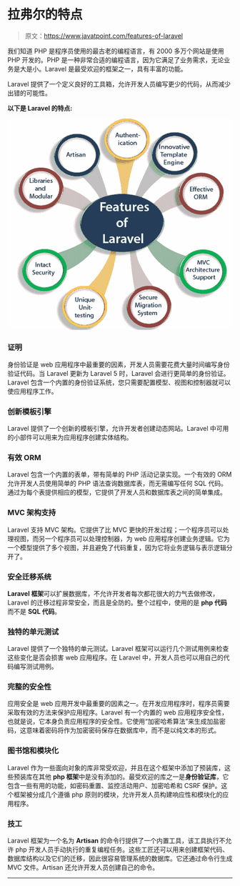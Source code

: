 # 拉弗尔的特点

> 原文：<https://www.javatpoint.com/features-of-laravel>

我们知道 PHP 是程序员使用的最古老的编程语言，有 2000 多万个网站是使用 PHP 开发的。PHP 是一种非常合适的编程语言，因为它满足了业务需求，无论业务是大是小。Laravel 是最受欢迎的框架之一，具有丰富的功能。

Laravel 提供了一个定义良好的工具箱，允许开发人员编写更少的代码，从而减少出错的可能性。

**以下是 Laravel 的特点:**

![Features of Laravel](img/81812bddab6b38871993f444675ffbdc.png)

### 证明

身份验证是 web 应用程序中最重要的因素，开发人员需要花费大量时间编写身份验证代码。当 Laravel 更新为 Laravel 5 时，Laravel 会进行更简单的身份验证。Laravel 包含一个内置的身份验证系统，您只需要配置模型、视图和控制器就可以使应用程序工作。

### 创新模板引擎

Laravel 提供了一个创新的模板引擎，允许开发者创建动态网站。Laravel 中可用的小部件可以用来为应用程序创建实体结构。

### 有效 ORM

Laravel 包含一个内置的表单，带有简单的 PHP 活动记录实现。一个有效的 ORM 允许开发人员使用简单的 PHP 语法查询数据库表，而无需编写任何 SQL 代码。通过为每个表提供相应的模型，它提供了开发人员和数据库表之间的简单集成。

### MVC 架构支持

Laravel 支持 MVC 架构。它提供了比 MVC 更快的开发过程；一个程序员可以处理视图，而另一个程序员可以处理控制器，为 web 应用程序创建业务逻辑。它为一个模型提供了多个视图，并且避免了代码重复，因为它将业务逻辑与表示逻辑分开了。

### 安全迁移系统

**Laravel 框架**可以扩展数据库，不允许开发者每次都花很大的力气去做修改，Laravel 的迁移过程非常安全，而且是全防的。整个过程中，使用的是 **php 代码**而不是 **SQL 代码**。

### 独特的单元测试

Laravel 提供了一个独特的单元测试。Laravel 框架可以运行几个测试用例来检查这些变化是否会损害 web 应用程序。在 Laravel 中，开发人员也可以用自己的代码编写测试用例。

### 完整的安全性

应用安全是 web 应用开发中最重要的因素之一。在开发应用程序时，程序员需要采取有效的方法来保护应用程序。Laravel 有一个内置的 web 应用程序安全性，也就是说，它本身负责应用程序的安全性。它使用“加密哈希算法”来生成加盐密码，这意味着密码将作为加密密码保存在数据库中，而不是以纯文本的形式。

### 图书馆和模块化

Laravel 作为一些面向对象的库非常受欢迎，并且在这个框架中添加了预装库，这些预装库在其他 **php 框架**中是没有添加的。最受欢迎的库之一是**身份验证库**，它包含一些有用的功能，如密码重置、监控活动用户、加密哈希和 CSRF 保护。这个框架被分成几个遵循 php 原则的模块，允许开发人员构建响应性和模块化的应用程序。

### 技工

Laravel 框架为一个名为 **Artisan** 的命令行提供了一个内置工具，该工具执行不允许 php 开发人员手动执行的重复编程任务。这些工匠还可以用来创建框架代码、数据库结构以及它们的迁移，因此很容易管理系统的数据库。它还通过命令行生成 MVC 文件。Artisan 还允许开发人员创建自己的命令。

* * *